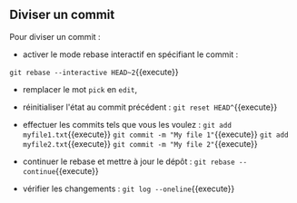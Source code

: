 ## Diviser un commit

Pour diviser un commit :
- activer le mode rebase interactif en spécifiant le commit :

`git rebase --interactive HEAD~2`{{execute}}

- remplacer le mot `pick` en `edit`,
- réinitialiser l'état au commit précédent :
`git reset HEAD^`{{execute}}

- effectuer les commits tels que vous les voulez :
`git add myfile1.txt`{{execute}}
`git commit -m "My file 1"`{{execute}}
`git add myfile2.txt`{{execute}}
`git commit -m "My file 2"`{{execute}}

- continuer le rebase et mettre à jour le dépôt :
`git rebase --continue`{{execute}}

- vérifier les changements :
`git log --oneline`{{execute}}
